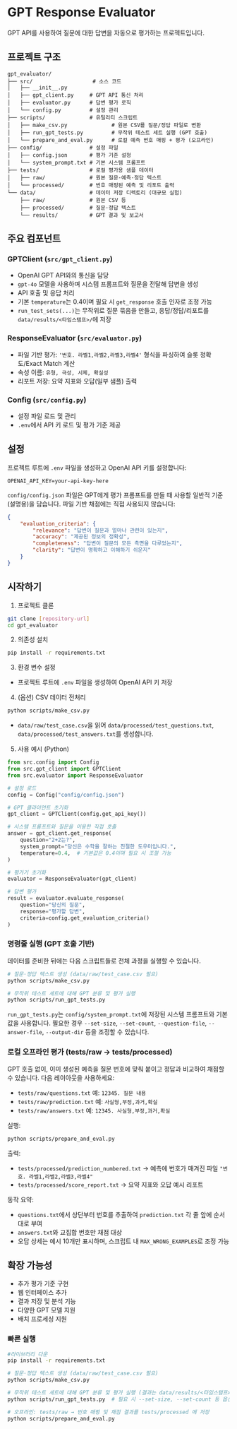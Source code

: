 # GPT Response Evaluator

GPT API를 사용하여 질문에 대한 답변을 자동으로 평가하는 프로젝트입니다.

## 프로젝트 구조

```
gpt_evaluator/
├── src/                   # 소스 코드
│   ├── __init__.py
│   ├── gpt_client.py     # GPT API 통신 처리
│   ├── evaluator.py      # 답변 평가 로직
│   └── config.py         # 설정 관리
├── scripts/              # 유틸리티 스크립트
│   ├── make_csv.py              # 원본 CSV를 질문/정답 파일로 변환
│   ├── run_gpt_tests.py         # 무작위 테스트 세트 실행 (GPT 호출)
│   └── prepare_and_eval.py      # 로컬 예측 번호 매핑 + 평가 (오프라인)
├── config/               # 설정 파일
│   ├── config.json       # 평가 기준 설정
│   └── system_prompt.txt # 기본 시스템 프롬프트
├── tests/                # 로컬 평가용 샘플 데이터
│   ├── raw/              # 원본 질문·예측·정답 텍스트
│   └── processed/        # 번호 매핑된 예측 및 리포트 출력
└── data/                 # 데이터 저장 디렉토리 (대규모 실험)
    ├── raw/              # 원본 CSV 등
    ├── processed/        # 질문·정답 텍스트
    └── results/          # GPT 결과 및 보고서
```

## 주요 컴포넌트

### GPTClient (`src/gpt_client.py`)
- OpenAI GPT API와의 통신을 담당
- `gpt-4o` 모델을 사용하며 시스템 프롬프트와 질문을 전달해 답변을 생성
- API 호출 및 응답 처리
- 기본 `temperature`는 0.4이며 필요 시 `get_response` 호출 인자로 조정 가능
- `run_test_sets(...)`는 무작위로 질문 묶음을 만들고, 응답/정답/리포트를 `data/results/<타임스탬프>/`에 저장

### ResponseEvaluator (`src/evaluator.py`)
- 파일 기반 평가: `'번호. 라벨1,라벨2,라벨3,라벨4'` 형식을 파싱하여 슬롯 정확도/Exact Match 계산
- 속성 이름: `유형, 극성, 시제, 확실성`
- 리포트 저장: 요약 지표와 오답(일부 샘플) 출력

### Config (`src/config.py`)
- 설정 파일 로드 및 관리
- `.env`에서 API 키 로드 및 평가 기준 제공

## 설정

프로젝트 루트에 `.env` 파일을 생성하고 OpenAI API 키를 설정합니다:

```
OPENAI_API_KEY=your-api-key-here
```

`config/config.json` 파일은 GPT에게 평가 프롬프트를 만들 때 사용할 일반적 기준(설명용)을 담습니다. 파일 기반 채점에는 직접 사용되지 않습니다:

```json
{
    "evaluation_criteria": {
        "relevance": "답변이 질문과 얼마나 관련이 있는지",
        "accuracy": "제공된 정보의 정확성",
        "completeness": "답변이 질문의 모든 측면을 다루었는지",
        "clarity": "답변이 명확하고 이해하기 쉬운지"
    }
}
```

## 시작하기

1. 프로젝트 클론
```bash
git clone [repository-url]
cd gpt_evaluator
```

2. 의존성 설치
```bash
pip install -r requirements.txt
```

3. 환경 변수 설정
- 프로젝트 루트에 `.env` 파일을 생성하여 OpenAI API 키 저장

4. (옵션) CSV 데이터 전처리
```bash
python scripts/make_csv.py
```
- `data/raw/test_case.csv`을 읽어 `data/processed/test_questions.txt`,
  `data/processed/test_answers.txt`를 생성합니다.

5. 사용 예시 (Python)
```python
from src.config import Config
from src.gpt_client import GPTClient
from src.evaluator import ResponseEvaluator

# 설정 로드
config = Config("config/config.json")

# GPT 클라이언트 초기화
gpt_client = GPTClient(config.get_api_key())

# 시스템 프롬프트와 질문을 이용한 직접 호출
answer = gpt_client.get_response(
    question="2+2는?",
    system_prompt="당신은 수학을 잘하는 친절한 도우미입니다.",
    temperature=0.4,  # 기본값은 0.4이며 필요 시 조절 가능
)

# 평가기 초기화
evaluator = ResponseEvaluator(gpt_client)

# 답변 평가
result = evaluator.evaluate_response(
    question="당신의 질문",
    response="평가할 답변",
    criteria=config.get_evaluation_criteria()
)
```

### 명령줄 실행 (GPT 호출 기반)

데이터를 준비한 뒤에는 다음 스크립트들로 전체 과정을 실행할 수 있습니다.

```bash
# 질문·정답 텍스트 생성 (data/raw/test_case.csv 필요)
python scripts/make_csv.py

# 무작위 테스트 세트에 대해 GPT 분류 및 평가 실행
python scripts/run_gpt_tests.py
```

`run_gpt_tests.py`는 `config/system_prompt.txt`에 저장된 시스템 프롬프트와 기본값을 사용합니다. 필요한 경우 `--set-size`, `--set-count`, `--question-file`, `--answer-file`, `--output-dir` 등을 조정할 수 있습니다.

### 로컬 오프라인 평가 (tests/raw → tests/processed)

GPT 호출 없이, 이미 생성된 예측을 질문 번호에 맞춰 붙이고 정답과 비교하여 채점할 수 있습니다. 다음 레이아웃을 사용하세요:

- `tests/raw/questions.txt`    예: `12345. 질문 내용`
- `tests/raw/prediction.txt`   예: `사실형,부정,과거,확실`
- `tests/raw/answers.txt`      예: `12345. 사실형,부정,과거,확실`

실행:

```bash
python scripts/prepare_and_eval.py
```

출력:

- `tests/processed/prediction_numbered.txt`  → 예측에 번호가 매겨진 파일 `"번호. 라벨1,라벨2,라벨3,라벨4"`
- `tests/processed/score_report.txt`         → 요약 지표와 오답 예시 리포트

동작 요약:
- `questions.txt`에서 상단부터 번호를 추출하여 `prediction.txt` 각 줄 앞에 순서대로 부여
- `answers.txt`와 교집합 번호만 채점 대상
- 오답 상세는 예시 10개만 표시하며, 스크립트 내 `MAX_WRONG_EXAMPLES`로 조정 가능

## 확장 가능성

- 추가 평가 기준 구현
- 웹 인터페이스 추가
- 결과 저장 및 분석 기능
- 다양한 GPT 모델 지원
- 배치 프로세싱 지원

### 빠른 실행
```bash
#라이브러리 다운
pip install -r requirements.txt

# 질문·정답 텍스트 생성 (data/raw/test_case.csv 필요)
python scripts/make_csv.py

# 무작위 테스트 세트에 대해 GPT 분류 및 평가 실행 (결과는 data/results/<타임스탬프>/ 저장)
python scripts/run_gpt_tests.py  # 필요 시 --set-size, --set-count 등 옵션 지정

# 오프라인: tests/raw → 번호 매핑 및 채점 결과를 tests/processed 에 저장
python scripts/prepare_and_eval.py

```

